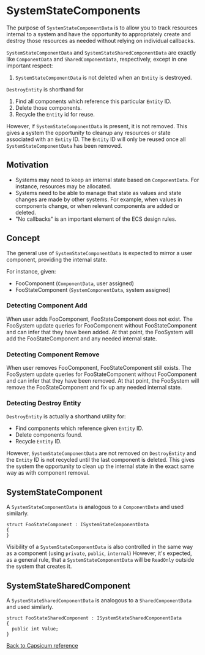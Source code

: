 # SystemStateComponents

The purpose of `SystemStateComponentData` is to allow you to track resources internal to a system and have the opportunity to appropriately create and destroy those resources as needed without relying on individual callbacks.

`SystemStateComponentData` and `SystemStateSharedComponentData` are exactly like `ComponentData` and `SharedComponentData`, respectively, except in one important respect:

1. `SystemStateComponentData` is not deleted when an `Entity` is destroyed.

`DestroyEntity` is shorthand for

1. Find all components which reference this particular `Entity` ID.
2. Delete those components.
3. Recycle the `Entity` id for reuse.

However, if `SystemStateComponentData` is present, it is not removed. This gives a system the opportunity to cleanup any resources or state associated with an `Entity` ID. The `Entity` ID will only be reused once all `SystemStateComponentData` has been removed.

## Motivation

- Systems may need to keep an internal state based on `ComponentData`. For instance, resources may be allocated. 
- Systems need to be able to manage that state as values and state changes are made by other systems. For example, when values in components change, or when relevant components are added or deleted.
- "No callbacks" is an important element of the ECS design rules.

## Concept

The general use of  `SystemStateComponentData` is expected to mirror a user component, providing the internal state.

For instance, given:
- FooComponent (`ComponentData`, user assigned)
- FooStateComponent (`SystemComponentData`, system assigned)

### Detecting Component Add

When user adds FooComponent, FooStateComponent does not exist. The FooSystem update queries for FooComponent without FooStateComponent and can infer that they have been added. At that point, the FooSystem will add the FooStateComponent and any needed internal state. 

### Detecting Component Remove

When user removes FooComponent, FooStateComponent still exists. The FooSystem update queries for FooStateComponent without FooComponent and can infer that they have been removed. At that point, the FooSystem will remove the FooStateComponent and fix up any needed internal state. 

### Detecting Destroy Entity

`DestroyEntity` is actually a shorthand utility for:

- Find components which reference given `Entity` ID.
- Delete components found.
- Recycle `Entity` ID.

However, `SystemStateComponentData` are not removed on `DestroyEntity` and the `Entity` ID is not recycled until the last component is deleted. This gives the system the opportunity to clean up the internal state in the exact same way as with component removal.

## SystemStateComponent

A `SystemStateComponentData` is analogous to a `ComponentData` and used similarly.

```
struct FooStateComponent : ISystemStateComponentData
{
}
```

Visibility of a `SystemStateComponentData` is also controlled in the same way as a component (using `private`, `public`, `internal`) However, it's expected, as a general rule, that a `SystemStateComponentData` will be `ReadOnly` outside the system that creates it.

## SystemStateSharedComponent

A `SystemStateSharedComponentData` is analogous to a `SharedComponentData` and used similarly.

```
struct FooStateSharedComponent : ISystemStateSharedComponentData
{
  public int Value;
}
```

[Back to Capsicum reference](index.md)
